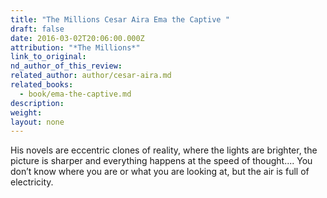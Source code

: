 ```yaml
---
title: "The Millions Cesar Aira Ema the Captive "
draft: false
date: 2016-03-02T20:06:00.000Z
attribution: "*The Millions*"
link_to_original:
nd_author_of_this_review:
related_author: author/cesar-aira.md
related_books:
  - book/ema-the-captive.md
description:
weight:
layout: none
---
```

His novels are eccentric clones of reality, where the lights are brighter, the picture is sharper and everything happens at the speed of thought.... You don’t know where you are or what you are looking at, but the air is full of electricity.

